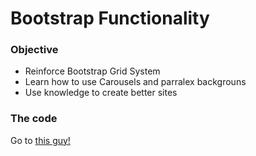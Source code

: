 # Bootstrap Functionality

### Objective

* Reinforce Bootstrap Grid System
* Learn how to use Carousels and parralex backgrouns
* Use knowledge to create better sites

### The code

Go to [this guy!](https://github.com/AustinCodingAcademy/HTMLIntroductory/blob/master/archives/14/exercise/Exercises.zip)
